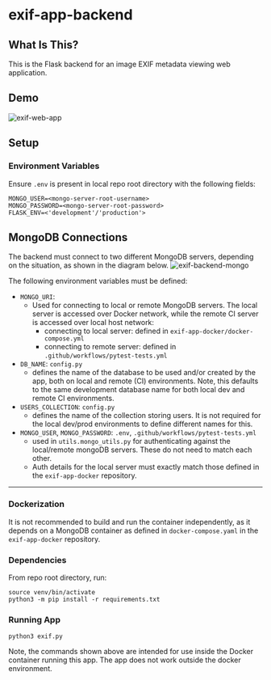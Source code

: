 # exif-app-backend

## What Is This?
This is the Flask backend for an image EXIF metadata viewing web application.

## Demo
![exif-web-app](https://github.com/flavius-t/exif-app-backend/assets/77416463/8f2a1bba-6d36-4352-8a90-9897b9976eb8)

## Setup

### Environment Variables
Ensure `.env` is present in local repo root directory with the following fields:
```
MONGO_USER=<mongo-server-root-username>
MONGO_PASSWORD=<mongo-server-root-password>
FLASK_ENV=<'development'/'production'>
```

## MongoDB Connections
The backend must connect to two different MongoDB servers, depending on the situation, as shown in the diagram below.
![exif-backend-mongo](https://github.com/flavius-t/exif-app-backend/assets/77416463/d8bc7d07-d894-481e-9020-723208b82642)
    
The following environment variables must be defined:
- `MONGO_URI`:
    * Used for connecting to local or remote MongoDB servers. The local server is accessed over Docker network, while the remote CI server is accessed over local host network:
        * connecting to local server: defined in `exif-app-docker/docker-compose.yml`
        * connecting to remote server: defined in `.github/workflows/pytest-tests.yml`
- `DB_NAME`: `config.py`
    * defines the name of the database to be used and/or created by the app, both on local and remote (CI) environments. Note, this defaults to the same development database name for both local dev and remote CI environments.
- `USERS_COLLECTION`: `config.py`
    * defines the name of the collection storing users. It is not required for the local dev/prod environments to define different names for this.
- `MONGO_USER`, `MONGO_PASSWORD`: `.env`, `.github/workflows/pytest-tests.yml`
    * used in `utils.mongo_utils.py` for authenticating against the local/remote mongoDB servers. These do not need to match each other.
    * Auth details for the local server must exactly match those defined in the `exif-app-docker` repository.
---

### Dockerization
It is not recommended to build and run the container independently, as it depends on a MongoDB container as defined in `docker-compose.yaml` in the `exif-app-docker` repository.

### Dependencies
From repo root directory, run:
```
source venv/bin/activate
python3 -m pip install -r requirements.txt
```

### Running App
```
python3 exif.py
```

Note, the commands shown above are intended for use inside the Docker container running this app. The app does not work outside the docker environment.
